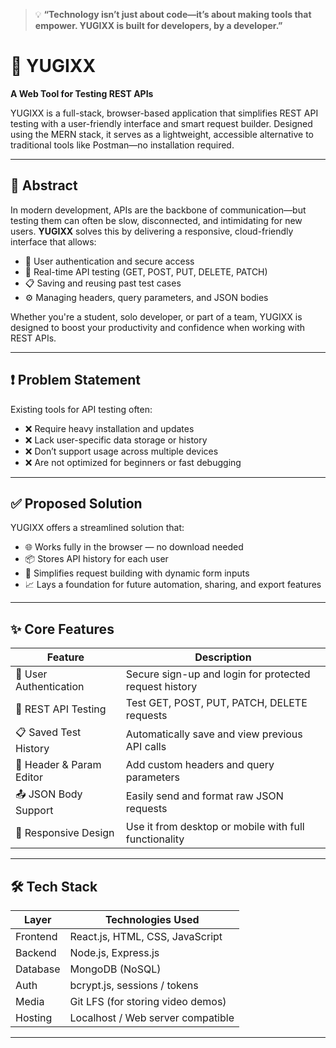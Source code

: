 > 💡 **“Technology isn’t just about code—it’s about making tools that empower. YUGIXX is built for developers, by a developer.”**

# 🚀 YUGIXX  
**A Web Tool for Testing REST APIs**

YUGIXX is a full-stack, browser-based application that simplifies REST API testing with a user-friendly interface and smart request builder. Designed using the MERN stack, it serves as a lightweight, accessible alternative to traditional tools like Postman—no installation required.

---

## 📘 Abstract

In modern development, APIs are the backbone of communication—but testing them can often be slow, disconnected, and intimidating for new users. **YUGIXX** solves this by delivering a responsive, cloud-friendly interface that allows:

- 🔐 User authentication and secure access  
- 🧪 Real-time API testing (GET, POST, PUT, DELETE, PATCH)  
- 📋 Saving and reusing past test cases  
- ⚙️ Managing headers, query parameters, and JSON bodies  

Whether you're a student, solo developer, or part of a team, YUGIXX is designed to boost your productivity and confidence when working with REST APIs.

---

## ❗ Problem Statement

Existing tools for API testing often:

- ❌ Require heavy installation and updates  
- ❌ Lack user-specific data storage or history  
- ❌ Don’t support usage across multiple devices  
- ❌ Are not optimized for beginners or fast debugging  

---

## ✅ Proposed Solution

YUGIXX offers a streamlined solution that:

- 🌐 Works fully in the browser — no download needed  
- 📦 Stores API history for each user  
- 🧾 Simplifies request building with dynamic form inputs  
- 📈 Lays a foundation for future automation, sharing, and export features

---

## ✨ Core Features

| Feature                | Description                                                                 |
|------------------------|-----------------------------------------------------------------------------|
| 🔐 User Authentication | Secure sign-up and login for protected request history                     |
| 🧪 REST API Testing    | Test GET, POST, PUT, PATCH, DELETE requests                                 |
| 📋 Saved Test History  | Automatically save and view previous API calls                             |
| 🧾 Header & Param Editor| Add custom headers and query parameters                                     |
| 📤 JSON Body Support   | Easily send and format raw JSON requests                                    |
| 📱 Responsive Design   | Use it from desktop or mobile with full functionality                      |

---

## 🛠️ Tech Stack

| Layer       | Technologies Used                      |
|-------------|-----------------------------------------|
| Frontend    | React.js, HTML, CSS, JavaScript         |
| Backend     | Node.js, Express.js                     |
| Database    | MongoDB (NoSQL)                         |
| Auth        | bcrypt.js, sessions / tokens            |
| Media       | Git LFS (for storing video demos)       |
| Hosting     | Localhost / Web server compatible       |

---




